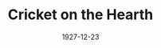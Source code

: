---
title: Cricket on the Hearth
date: 1927-12-23
closing_date:
layout: productions
featured_image:
image_caption:
image_credit:
playbill:
category:
Theatre: Theatre Jacksonville
cast:
- Fairy:
  - Annie Laurie Sawyer
  - Bernice Foster
  - Betty Brightwell
  - Elaine Madison
  - Jackie Trevenie
  - Wilma Jean Humphries
- Tilly Slowboy: Birsa Shepard
- John Perrybingle: Don Ferrandou
- Bertha: Edmonia H. Bedell
- May Fielding: Justine Rehnborg
- Dot: Minnie Louise Phelps
- The Stranger: Stuart Cavanagh
- Gruff Tackleton: F.W. Armbuster
- Mrs. Fielding: Helen McCants
- Caleb Plummer: J.H. Pratt
- Boxer: The Dog
crew:
- Director: F.W. Armbuster
- Staging: Anne C. Lalor
- Costumes: Will Louis
external_links:
---